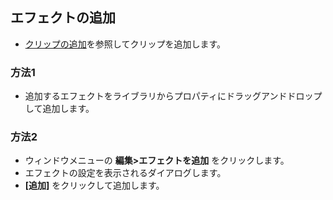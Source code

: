 ## エフェクトの追加

* [クリップの追加](https://beditor.net/Document/?page=how-to-use/add-clip&culture=ja-JP)を参照してクリップを追加します。

### 方法1
* 追加するエフェクトをライブラリからプロパティにドラッグアンドドロップして追加します。

### 方法2
* ウィンドウメニューの __編集>エフェクトを追加__ をクリックします。
* エフェクトの設定を表示されるダイアログします。
* __[追加]__ をクリックして追加します。
